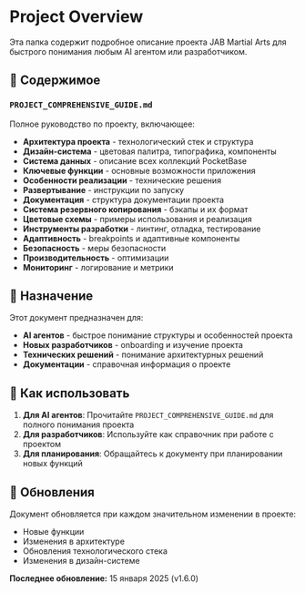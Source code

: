 # Project Overview

Эта папка содержит подробное описание проекта JAB Martial Arts для быстрого понимания любым AI агентом или разработчиком.

## 📁 Содержимое

### `PROJECT_COMPREHENSIVE_GUIDE.md`
Полное руководство по проекту, включающее:

- **Архитектура проекта** - технологический стек и структура
- **Дизайн-система** - цветовая палитра, типографика, компоненты
- **Система данных** - описание всех коллекций PocketBase
- **Ключевые функции** - основные возможности приложения
- **Особенности реализации** - технические решения
- **Развертывание** - инструкции по запуску
- **Документация** - структура документации проекта
- **Система резервного копирования** - бэкапы и их формат
- **Цветовые схемы** - примеры использования и реализация
- **Инструменты разработки** - линтинг, отладка, тестирование
- **Адаптивность** - breakpoints и адаптивные компоненты
- **Безопасность** - меры безопасности
- **Производительность** - оптимизации
- **Мониторинг** - логирование и метрики

## 🎯 Назначение

Этот документ предназначен для:

- **AI агентов** - быстрое понимание структуры и особенностей проекта
- **Новых разработчиков** - onboarding и изучение проекта
- **Технических решений** - понимание архитектурных решений
- **Документации** - справочная информация о проекте

## 📖 Как использовать

1. **Для AI агентов**: Прочитайте `PROJECT_COMPREHENSIVE_GUIDE.md` для полного понимания проекта
2. **Для разработчиков**: Используйте как справочник при работе с проектом
3. **Для планирования**: Обращайтесь к документу при планировании новых функций

## 🔄 Обновления

Документ обновляется при каждом значительном изменении в проекте:
- Новые функции
- Изменения в архитектуре
- Обновления технологического стека
- Изменения в дизайн-системе

**Последнее обновление:** 15 января 2025 (v1.6.0)




